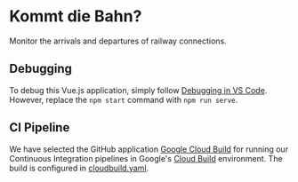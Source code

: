 # Kommt die Bahn?

Monitor the arrivals and departures of railway connections.

## Debugging

To debug this Vue.js application, simply follow [Debugging in VS Code](https://vuejs.org/v2/cookbook/debugging-in-vscode.html). However, replace the `npm start` command with `npm run serve`.

## CI Pipeline

We have selected the GitHub application [Google Cloud Build](https://github.com/apps/google-cloud-build) for running our Continuous Integration pipelines in Google's [Cloud Build](https://github.com/apps/google-cloud-build) environment. The build is configured in [cloudbuild.yaml](./blob/master/cloudbuild.yaml).
